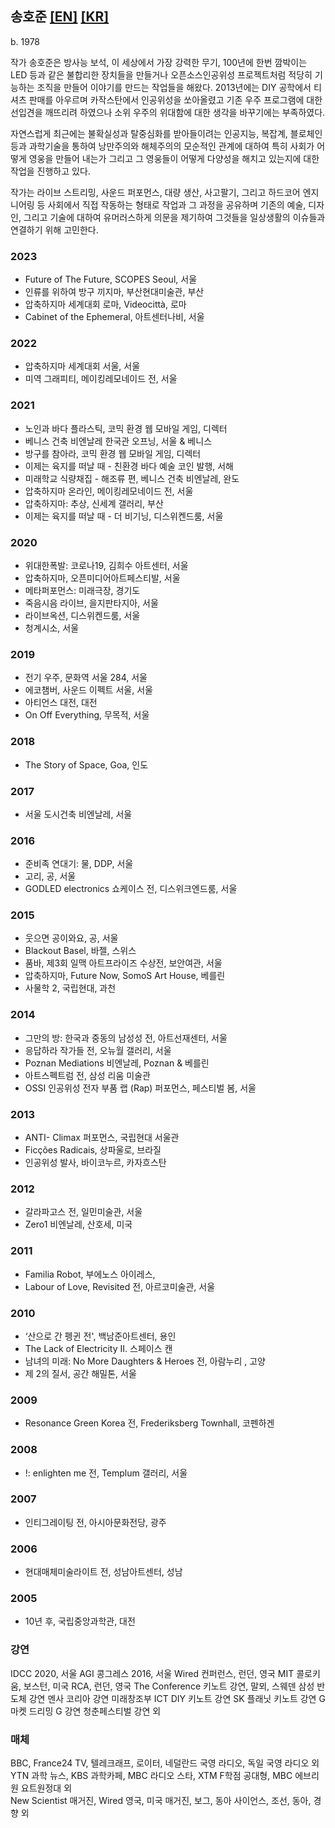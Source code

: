 ## 송호준 [[EN]](hojunsong.md) [[KR]](hojunsong_KR.md)
b. 1978

작가 송호준은 방사능 보석, 이 세상에서 가장 강력한 무기, 100년에 한번 깜박이는 LED 등과 같은 불합리한 장치들을 만들거나 오픈소스인공위성 프로젝트처럼 적당히 기능하는 조직을 만들어 이야기를 만드는 작업들을 해왔다. 2013년에는 DIY 공학에서 티셔츠 판매를 아우르며 카작스탄에서 인공위성을 쏘아올렸고 기존 우주 프로그램에 대한 선입견을 깨뜨리려 하였으나 소위 우주의 위대함에 대한 생각을 바꾸기에는 부족하였다.

자연스럽게 최근에는 불확실성과 탈중심화를 받아들이려는 인공지능, 복잡계, 블로체인 등과 과학기술을 통하여 낭만주의와 해체주의의 모순적인 관계에 대하여 특히 사회가 어떻게 영웅을 만들어 내는가 그리고 그 영웅들이 어떻게 다양성을 해치고 있는지에 대한 작업을 진행하고 있다.

작가는 라이브 스트리밍, 사운드 퍼포먼스, 대량 생산, 사고팔기, 그리고 하드코어 엔지니어링 등 사회에서 직접 작동하는 형태로 작업과 그 과정을 공유하며 기존의 예술, 디자인, 그리고 기술에 대하여 유머러스하게 의문을 제기하여 그것들을 일상생활의 이슈들과 연결하기 위해 고민한다.
### 2023
- Future of The Future, SCOPES Seoul, 서울
- 인류를 위하여 방구 끼지마, 부산현대미술관, 부산
- 압축하지마 세계대회 로마, Videocittà, 로마
- Cabinet of the Ephemeral, 아트센터나비, 서울
### 2022
- 압축하지마 세계대회 서울, 서울
- 미역 그래피티, 메이킹레모네이드 전, 서울
### 2021
- 노인과 바다 플라스틱, 코믹 환경 웹 모바일 게임, 디렉터
- 베니스 건축 비엔날레 한국관 오프닝, 서울 & 베니스
- 방구를 참아라, 코믹 환경 웹 모바일 게임, 디렉터
- 이제는 육지를 떠날 때 - 친환경 바다 예술 코인 발행, 서해
- 미래학교 식량채집 - 해조류 편, 베니스 건축 비엔날레, 완도
- 압축하지마 온라인, 메이킹레모네이드 전, 서울
- 압축하지마: 추상, 신세계 갤러리, 부산
- 이제는 육지를 떠날 때 - 더 비기닝, 디스위켄드룸, 서울
### 2020	
- 위대한폭발: 코로나19, 김희수 아트센터, 서울
- 압축하지마, 오픈미디어아트페스티발, 서울
- 메타퍼포먼스: 미래극장, 경기도
- 죽음시음 라이브, 을지판타지아, 서울
- 라이브옥션, 디스위켄드룸, 서울
- 청계시소, 서울
### 2019	
- 전기 우주, 문화역 서울 284, 서울
- 에코챔버, 사운드 이펙트 서울, 서울
- 아티언스 대전, 대전
- On Off Everything, 무목적, 서울
### 2018 	
- The Story of Space, Goa, 인도
### 2017	
- 서울 도시건축 비엔날레, 서울
### 2016  	
- 준비족 연대기: 물, DDP, 서울
- 고리, 공, 서울
- GODLED electronics 쇼케이스 전, 디스위크엔드룸, 서울
### 2015	
- 웃으면 공이와요, 공, 서울
- Blackout Basel, 바젤, 스위스
- 품바, 제3회 일맥 아트프라이즈 수상전, 보안여관, 서울
- 압축하지마, Future Now, SomoS Art House, 베를린
- 사물학 2, 국립현대, 과천
### 2014	
- 그만의 방: 한국과 중동의 남성성 전, 아트선재센터, 서울
- 응답하라 작가들 전, 오뉴월 갤러리, 서울
- Poznan Mediations 비엔날레, Poznan & 베를린
- 아트스펙트럼 전, 삼성 리움 미술관
- OSSI 인공위성 전자 부품 랩 (Rap) 퍼포먼스, 페스티벌 봄, 서울
### 2013	
- ANTI- Climax 퍼포먼스, 국립현대 서울관
- Ficções Radicais, 상파울로, 브라질
- 인공위성 발사, 바이코누르, 카자흐스탄
### 2012	
- 갈라파고스 전, 일민미술관, 서울
- Zero1 비엔날레, 산호세, 미국
### 2011	
- Familia Robot, 부에노스 아이레스,
- Labour of Love, Revisited 전, 아르코미술관, 서울
### 2010
- ‘산으로 간 펭귄 전', 백남준아트센터, 용인
- The Lack of Electricity II. 스페이스 캔
- 남녀의 미래: No More Daughters & Heroes 전, 아람누리 , 고양
- 제 2의 질서, 공간 해밀톤, 서울
### 2009	
- Resonance Green Korea 전, Frederiksberg Townhall, 코펜하겐
### 2008	
- !: enlighten me 전, Templum 갤러리, 서울
### 2007	
- 인티그레이팅 전, 아시아문화전당, 광주
### 2006	
- 현대매체미술라이트 전, 성남아트센터, 성남
### 2005	
- 10년 후, 국립중앙과학관, 대전

### 강연
IDCC 2020, 서울 AGI 콩그레스 2016, 서울 Wired 컨퍼런스, 런던, 영국 MIT 콜로키움, 보스턴, 미국 RCA, 런던, 영국 The Conference 키노트 강연, 말뫼, 스웨덴 삼성 반도체 강연 멘사 코리아 강연 미래창조부 ICT DIY 키노트 강연 SK 플래닛 키노트 강연 G 마켓 드리밍 G 강연 청춘페스티벌 강연 외

### 매체
BBC, France24 TV, 텔레크래프, 로이터, 네덜란드 국영 라디오, 독일 국영 라디오 외  
YTN 과학 뉴스, KBS 과학카페, MBC 라디오 스타, XTM F학점 공대형, MBC 에브리원 요트원정대 외  
New Scientist 매거진, Wired 영국, 미국 매거진, 보그, 동아 사이언스, 조선, 동아, 경향 외  